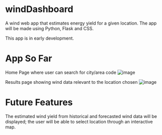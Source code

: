 # windDashboard
A wind web app that estimates energy yield for a given location.  The app will be made using Python, Flask and CSS.  

This app is in early development.

# App So Far
Home Page where user can search for city/area code
![image](https://user-images.githubusercontent.com/76686112/118772183-5b77d400-b87b-11eb-9fa0-9fb4eb48ac2c.png)

Results page showing wind data relevant to the location chosen
![image](https://user-images.githubusercontent.com/76686112/118772236-6a5e8680-b87b-11eb-86fc-a2791d62c1e5.png)

# Future Features
The estimated wind yield from historical and forecasted wind data will be displayed; the user will be able to select location through an interactive map.
